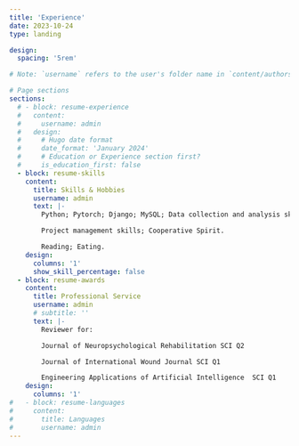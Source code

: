 ```yaml
---
title: 'Experience'
date: 2023-10-24
type: landing

design:
  spacing: '5rem'

# Note: `username` refers to the user's folder name in `content/authors/`

# Page sections
sections:
  # - block: resume-experience
  #   content:
  #     username: admin
  #   design:
  #     # Hugo date format
  #     date_format: 'January 2024'
  #     # Education or Experience section first?
  #     is_education_first: false
  - block: resume-skills
    content:
      title: Skills & Hobbies
      username: admin
      text: |-
        Python; Pytorch; Django; MySQL; Data collection and analysis skills.

        Project management skills; Cooperative Spirit.

        Reading; Eating.
    design:
      columns: '1'
      show_skill_percentage: false
  - block: resume-awards
    content:
      title: Professional Service
      username: admin
      # subtitle: ''
      text: |-
        Reviewer for:

        Journal of Neuropsychological Rehabilitation SCI Q2   

        Journal of International Wound Journal SCI Q1  

        Engineering Applications of Artificial Intelligence  SCI Q1        
    design:
      columns: '1'
#   - block: resume-languages
#     content:
#       title: Languages
#       username: admin
---
```

